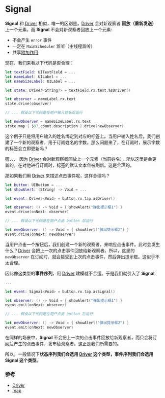 # Signal

**Signal** 和 [Driver] 相似，唯一的区别是，[Driver] 会对新观察者 **回放（重新发送）** 上一个元素，而 **Signal** 不会对新观察者回放上一个元素:

* 不会产生 `error` 事件
* 一定在 `MainScheduler` 监听（主线程监听）
* 共享[附加作用]

现在，我们来看以下代码是否合理：

```swift
let textField: UITextField = ...
let nameLabel: UILabel = ...
let nameSizeLabel: UILabel = ...

let state: Driver<String?> = textField.rx.text.asDriver()

let observer = nameLabel.rx.text
state.drive(observer)

// ... 假设以下代码是在用户输入姓名后运行

let newObserver = nameSizeLabel.rx.text
state.map { $0?.count.description }.drive(newObserver)
```

这个例子只是将用户输入的姓名绑定到对应的标签上。当用户输入姓名后，我们创建了一个新的观察者，用于订阅姓名的字数。那么问题来了，在订阅时，展示字数的标签会立即更新吗？

嗯、、、 因为 [Driver] 会对新观察者回放上一个元素（当前姓名），所以这里是会更新的。在对他进行订阅时，标签的默认文本会被刷新。这是合理的。

那如果我们用 [Driver] 来描述点击事件呢，这样合理吗？

```swift
let button: UIButton = ...
let showAlert: (String) -> Void = ...

let event: Driver<Void> = button.rx.tap.asDriver()

let observer: () -> Void = { showAlert("弹出提示框1") }
event.drive(onNext: observer)

// ... 假设以下代码是在用户点击 button 后运行

let newObserver: () -> Void = { showAlert("弹出提示框2") }
event.drive(onNext: newObserver)
```

当用户点击一个按钮后，我们创建一个新的观察者，来响应点击事件。此时会发生什么？[Driver] 会把上一次的点击事件回放给新观察者。所以，这里的 `newObserver` 在订阅时，就会接受到上次的点击事件，然后弹出提示框。这似乎不太合理。

因此像这类型的**事件序列**，用 [Driver] 建模就不合适。于是我们就引入了 **Signal**:

```swift
...

let event: Signal<Void> = button.rx.tap.asSignal()

let observer: () -> Void = { showAlert("弹出提示框1") }
event.emit(onNext: observer)

// ... 假设以下代码是在用户点击 button 后运行

let newObserver: () -> Void = { showAlert("弹出提示框2") }
event.emit(onNext: newObserver)
```

在同样的场景中，**Signal** 不会把上一次的点击事件回放给新观察者，而只会将订阅后产生的点击事件，发布给观察者。这正是我们所需要的。

所以，一般情况下**状态序列我们会选用 [Driver] 这个类型，事件序列我们会选用 Signal 这个类型**。

### 参考

* [Driver]
* [map]

[Driver]:/content/rxswift_core/observable/driver.md
[附加作用]:/content/recipes/pure_function.md
[map]:/content/decision_tree/map.md
